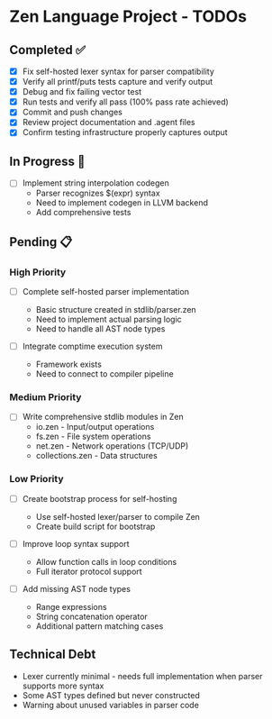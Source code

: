 # Zen Language Project - TODOs

## Completed ✅
- [x] Fix self-hosted lexer syntax for parser compatibility
- [x] Verify all printf/puts tests capture and verify output  
- [x] Debug and fix failing vector test
- [x] Run tests and verify all pass (100% pass rate achieved)
- [x] Commit and push changes
- [x] Review project documentation and .agent files
- [x] Confirm testing infrastructure properly captures output

## In Progress 🚧
- [ ] Implement string interpolation codegen
  - Parser recognizes $(expr) syntax
  - Need to implement codegen in LLVM backend
  - Add comprehensive tests

## Pending 📋

### High Priority
- [ ] Complete self-hosted parser implementation
  - Basic structure created in stdlib/parser.zen
  - Need to implement actual parsing logic
  - Need to handle all AST node types
  
- [ ] Integrate comptime execution system
  - Framework exists
  - Need to connect to compiler pipeline
  
### Medium Priority  
- [ ] Write comprehensive stdlib modules in Zen
  - io.zen - Input/output operations
  - fs.zen - File system operations
  - net.zen - Network operations (TCP/UDP)
  - collections.zen - Data structures
  
### Low Priority
- [ ] Create bootstrap process for self-hosting
  - Use self-hosted lexer/parser to compile Zen
  - Create build script for bootstrap
  
- [ ] Improve loop syntax support
  - Allow function calls in loop conditions
  - Full iterator protocol support
  
- [ ] Add missing AST node types
  - Range expressions
  - String concatenation operator
  - Additional pattern matching cases

## Technical Debt
- Lexer currently minimal - needs full implementation when parser supports more syntax
- Some AST types defined but never constructed
- Warning about unused variables in parser code